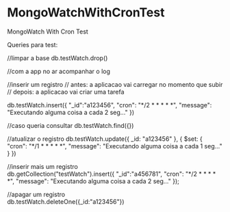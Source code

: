 # MongoWatchWithCronTest
MongoWatch With Cron Test

Queries para test:

//limpar a base
db.testWatch.drop()


//com a app no ar acompanhar o log

//inserir um registro
//  antes: a aplicacao vai carregar no momento que subir
//  depois: a aplicacao vai criar uma tarefa 

db.testWatch.insert({
    "_id":"a123456",
    "cron": "*/2 * * * * *",
    "message": "Executando alguma coisa a cada 2 seg..."
})

//caso queria consultar
db.testWatch.find({})

//atualizar o registro 
db.testWatch.update({ _id: "a123456" }, {
    $set: {
        "cron": "*/1 * * * * *",
        "message": "Executando alguma coisa a cada 1 seg..."
    }
})
   
//inserir mais um registro   
db.getCollection("testWatch").insert({
    "_id":"a456781",
    "cron": "*/2 * * * * *",
    "message": "Executando alguma coisa a cada 2 seg..."
});

//apagar um registro   
db.testWatch.deleteOne({_id:"a123456"})
